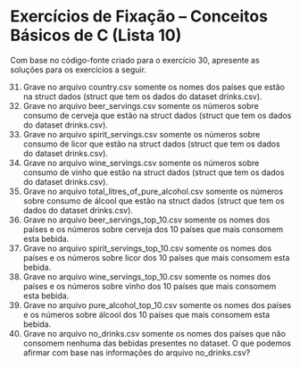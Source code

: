 # Exercícios de Fixação – Conceitos Básicos de C (Lista 10)

Com base no código-fonte criado para o exercício 30, apresente as soluções para
os exercícios a seguir. 

31) Grave no arquivo country.csv somente os nomes dos países que estão na struct
dados (struct que tem os dados do dataset drinks.csv). 
32) Grave no arquivo beer_servings.csv somente os números sobre consumo de
cerveja que estão na struct dados (struct que tem os dados do dataset drinks.csv). 
33) Grave no arquivo spirit_servings.csv somente os números sobre consumo de
licor que estão na struct dados (struct que tem os dados do dataset drinks.csv). 
34) Grave no arquivo wine_servings.csv somente os números sobre consumo de
vinho que estão na struct dados (struct que tem os dados do dataset drinks.csv). 
35) Grave no arquivo total_litres_of_pure_alcohol.csv somente os números sobre
consumo de álcool que estão na struct dados (struct que tem os dados do dataset
drinks.csv). 
36) Grave no arquivo beer_servings_top_10.csv somente os nomes dos países e os
números sobre cerveja dos 10 países que mais consomem esta bebida. 
37) Grave no arquivo spirit_servings_top_10.csv somente os nomes dos países e os
números sobre licor dos 10 países que mais consomem esta bebida. 
38) Grave no arquivo wine_servings_top_10.csv somente os nomes dos países e os
números sobre vinho dos 10 países que mais consomem esta bebida. 
39) Grave no arquivo pure_alcohol_top_10.csv somente os nomes dos países e os
números sobre álcool dos 10 países que mais consomem esta bebida. 
40) Grave no arquivo no_drinks.csv somente os nomes dos países que não
consomem nenhuma das bebidas presentes no dataset. O que podemos afirmar com
base nas informações do arquivo no_drinks.csv?
